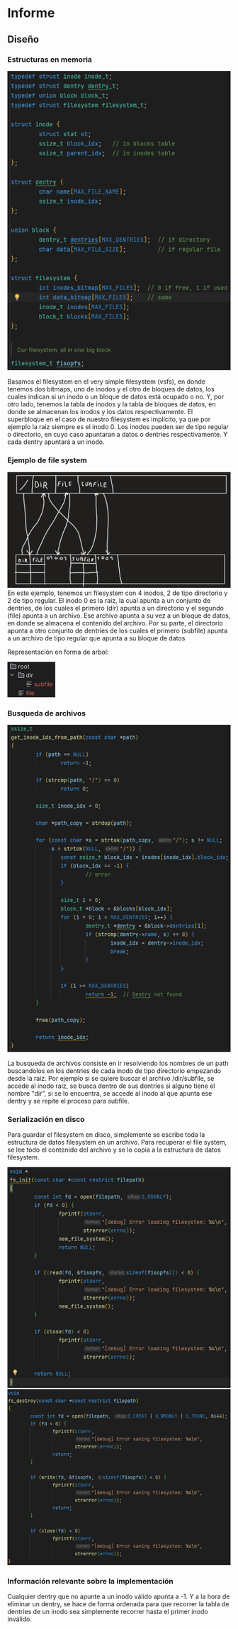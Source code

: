# Informe

## Diseño

### Estructuras en memoria

![img.png](img.png)

Basamos el filesystem en el very simple filesystem (vsfs), en donde tenemos dos bitmaps, uno de inodos
y el otro de bloques de datos, los cuales indican si un inodo o un bloque de datos está ocupado o no.
Y, por otro lado, tenemos la tabla de inodos y la tabla de bloques de datos, en donde se almacenan los inodos y los
datos
respectivamente.
El superbloque en el caso de nuestro filesystem es implícito, ya que por ejemplo la raiz siempre es el
inodo 0.
Los inodos pueden ser de tipo regular o directorio, en cuyo caso apuntaran a datos o dentries respectivamente. Y cada
dentry apuntará a un inodo.

### Ejemplo de file system

![img_1.png](img_1.png)
En este ejemplo, tenemos un filesystem con 4 inodos, 2 de tipo directorio y 2 de tipo regular. El inodo 0 es la raiz,
la cual apunta a un conjunto de dentries, de los cuales el primero (dir) apunta a un directorio y el segundo (file)
apunta a un archivo.
Ese archivo apunta a su vez a un bloque de datos, en donde se almacena el contenido del archivo. Por su parte, el
directorio apunta a otro conjunto de dentries de los cuales el primero (subfile) apunta a un archivo de tipo regular que
apunta a su bloque de datos

Representación en forma de arbol:

![img_2.png](img_2.png)

### Busqueda de archivos

![img_3.png](img_3.png)

La busqueda de archivos consiste en ir resolviendo los nombres de un path buscandolos en los dentries de cada inodo de
tipo directorio empezando desde la raiz.
Por ejemplo si se quiere buscar el archivo /dir/subfile, se accede al inodo raiz, se busca dentro de sus dentries si
alguno tiene el nombre "dir", si se lo encuentra, se accede al inodo al que apunta ese dentry y se repite el proceso
para subfile.

### Serialización en disco

Para guardar el filesystem en disco, simplemente se escribe toda la estructura de datos filesystem en un archivo. Para
recuperar el file system, se lee todo el contenido del archivo y se lo copia a la estructura de datos filesystem.

![img_4.png](img_4.png)
![img_5.png](img_5.png)

### Información relevante sobre la implementación

Cualquier dentry que no apunte a un inodo válido apunta a -1. Y a la hora de eliminar un dentry, se hace de forma
ordenada para que recorrer la tabla de dentries de un inodo sea simplemente recorrer hasta el primer inodo inválido.